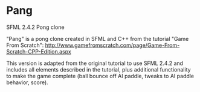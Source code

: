 # Pang
SFML 2.4.2 Pong clone

"Pang" is a pong clone created in SFML and C++ from the tutorial "Game From Scratch":
http://www.gamefromscratch.com/page/Game-From-Scratch-CPP-Edition.aspx

This version is adapted from the original tutorial to use SFML 2.4.2 and includes all elements described in the tutorial, plus additional functionality to make the game complete (ball bounce off AI paddle, tweaks to AI paddle behavior, score).
